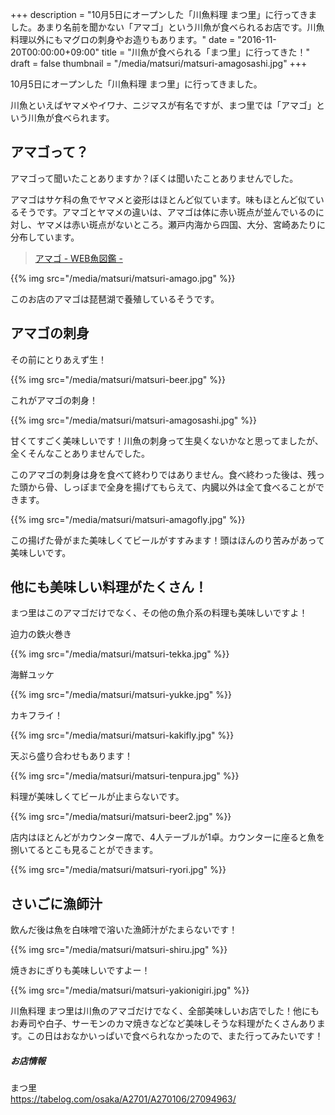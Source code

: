 +++
description = "10月5日にオープンした「川魚料理 まつ里」に行ってきました。あまり名前を聞かない「アマゴ」という川魚が食べられるお店です。川魚料理以外にもマグロの刺身やお造りもあります。"
date = "2016-11-20T00:00:00+09:00"
title = "川魚が食べられる「まつ里」に行ってきた！"
draft = false
thumbnail = "/media/matsuri/matsuri-amagosashi.jpg"
+++

10月5日にオープンした「川魚料理 まつ里」に行ってきました。

<!--more-->

川魚といえばヤマメやイワナ、ニジマスが有名ですが、まつ里では「アマゴ」という川魚が食べられます。

## アマゴって？

アマゴって聞いたことありますか？ぼくは聞いたことありませんでした。

アマゴはサケ科の魚でヤマメと姿形はほとんど似ています。味もほとんど似ているそうです。アマゴとヤマメの違いは、アマゴは体に赤い斑点が並んでいるのに対し、ヤマメは赤い斑点がないところ。瀬戸内海から四国、大分、宮崎あたりに分布しています。

> [アマゴ - WEB魚図鑑 -](http://zukan.com/fish/internal664)

{{% img src="/media/matsuri/matsuri-amago.jpg" %}}

このお店のアマゴは琵琶湖で養殖しているそうです。

## アマゴの刺身

その前にとりあえず生！

{{% img src="/media/matsuri/matsuri-beer.jpg" %}}

これがアマゴの刺身！

{{% img src="/media/matsuri/matsuri-amagosashi.jpg" %}}

甘くてすごく美味しいです！川魚の刺身って生臭くないかなと思ってましたが、全くそんなことありませんでした。

このアマゴの刺身は身を食べて終わりではありません。食べ終わった後は、残った頭から骨、しっぽまで全身を揚げてもらえて、内臓以外は全て食べることができます。

{{% img src="/media/matsuri/matsuri-amagofly.jpg" %}}

この揚げた骨がまた美味しくてビールがすすみます！頭はほんのり苦みがあって美味しいです。

## 他にも美味しい料理がたくさん！

まつ里はこのアマゴだけでなく、その他の魚介系の料理も美味しいですよ！

迫力の鉄火巻き

{{% img src="/media/matsuri/matsuri-tekka.jpg" %}}

海鮮ユッケ

{{% img src="/media/matsuri/matsuri-yukke.jpg" %}}

カキフライ！

{{% img src="/media/matsuri/matsuri-kakifly.jpg" %}}

天ぷら盛り合わせもあります！

{{% img src="/media/matsuri/matsuri-tenpura.jpg" %}}

料理が美味しくてビールが止まらないです。

{{% img src="/media/matsuri/matsuri-beer2.jpg" %}}

店内はほとんどがカウンター席で、4人テーブルが1卓。カウンターに座ると魚を捌いてるとこも見ることができます。

{{% img src="/media/matsuri/matsuri-ryori.jpg" %}}

## さいごに漁師汁

飲んだ後は魚を白味噌で溶いた漁師汁がたまらないです！

{{% img src="/media/matsuri/matsuri-shiru.jpg" %}}

焼きおにぎりも美味しいですよー！

{{% img src="/media/matsuri/matsuri-yakionigiri.jpg" %}}

川魚料理 まつ里は川魚のアマゴだけでなく、全部美味しいお店でした！他にもお寿司や白子、サーモンのカマ焼きなどなど美味しそうな料理がたくさんあります。この日はおなかいっぱいで食べられなかったので、また行ってみたいです！

##### お店情報

まつ里  
<https://tabelog.com/osaka/A2701/A270106/27094963/>
